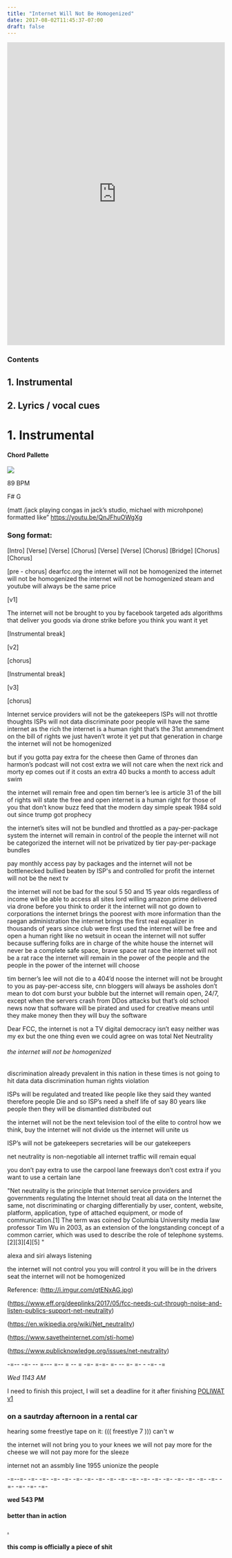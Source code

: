 ```yaml
---
title: "Internet Will Not Be Homogenized"
date: 2017-08-02T11:45:37-07:00
draft: false
---
```


<iframe width="100%" height="700" scrolling="no" frameborder="no" allow="autoplay" src="https://w.soundcloud.com/player/?url=https%3A//api.soundcloud.com/tracks/446842761%3Fsecret_token%3Ds-EaBuC&color=%2322f5f5&auto_play=false&hide_related=false&show_comments=true&show_user=true&show_reposts=false&show_teaser=true&visual=true"></iframe>

### Contents

## 1. Instrumental

## 2. Lyrics / vocal cues

# 1. Instrumental

#### Chord Pallette

<img src="/images/IWNBH.png"/>

89 BPM

F# G


(matt /jack playing congas in jack’s studio, michael with microhpone)
formatted like” https://youtu.be/QnJFhuOWgXg

### Song format:

[Intro]
[Verse]
[Verse]
[Chorus]
[Verse]
[Verse]
[Chorus]
[Bridge]
[Chorus]
[Chorus]


[pre - chorus]
dearfcc.org
the internet will not be homogenized
the internet will not be homogenized
the internet will not be homogenized
steam and youtube will always be the same price

[v1]

The internet will not be brought to you by facebook
targeted ads algorithms that deliver you goods
via drone strike before you think you want it yet

[Instrumental break]

[v2]

[chorus]

[Instrumental break]

[v3]

[chorus]


Internet service providers will not be the gatekeepers
ISPs will not throttle thoughts
ISPs will not data discriminate
poor people will have the same internet as the rich
the internet is a human right
that’s the 31st ammendment on the bill of rights
we just haven’t wrote it yet
put that generation in charge
the internet will not be homogenized

but if you gotta pay extra for the cheese then
Game of thrones
dan harmon’s podcast will not cost extra
we will not care when the next rick and morty ep comes out if it costs an extra 40 bucks a month to access adult swim

the internet will remain free and open
tim berner’s lee is
article 31 of the bill of rights will state the free and open internet is a human right
for those of you that don’t know
buzz feed that the modern day simple speak
1984 sold out since trump got prophecy

the internet’s sites will not be bundled and throttled as a pay-per-package system
the internet will remain in control of the people
the internet will not be categorized
the internet will not be privatized
by tier pay-per-package bundles

pay monthly access
pay by packages and
the internet will not be bottlenecked bullied beaten by ISP's and controlled for profit
the internet will not be the next tv

the internet will not be bad for the soul
5 50 and 15 year olds regardless of income will be able to access all sites lord willing
amazon prime delivered via drone before you think to order it
the internet will not go down to corporations
the internet brings the poorest with more information than the raegan administration
the internet brings the first real equalizer in thousands of years since club were first used
the internet will be free and open
a human right like no wetsuit in ocean
the internet will not suffer because suffering folks are in charge of the white house
the internet will never be a complete safe space, brave space rat race
the internet will not be a rat race
the internet will remain in the power of the people and the people in the power of the internet will choose

tim berner’s lee will not die to a 404’d noose
the internet will not be brought to you as pay-per-access site,
cnn
bloggers will always be assholes
don’t mean to dot com burst your bubble but the internet will remain open, 24/7, except when the servers crash from DDos attacks
but that’s old school news now that
software will be pirated and used for creative means until they make money
then they will buy the software

Dear FCC, the internet is not a TV
digital democracy isn’t easy
neither was my ex but the one thing even we could agree on was
total Net Neutrality

###### the internet will not be homogenized

discrimination already prevalent in this nation
in these times is not going to hit data
data discrimination human rights violation

ISPs will be regulated and treated like people
like they said they wanted
therefore people Die and so ISP’s need a shelf life of say 80 years
like people
then they will be dismantled distributed out

the internet will not be the next television
tool of the elite to control how we think, buy
the internet will not divide us
the internet will unite us

ISP’s will not be gatekeepers
secretaries will be our gatekeepers

net neutrality is non-negotiable
all internet traffic will remain equal

you don’t pay extra to use the carpool lane
freeways don’t cost extra if you want to use a certain lane

 "Net neutrality is the principle that Internet service providers and governments regulating the Internet should treat all data on the Internet the same, not discriminating or charging differentially by user, content, website, platform, application, type of attached equipment, or mode of communication.[1] The term was coined by Columbia University media law professor Tim Wu in 2003, as an extension of the longstanding concept of a common carrier, which was used to describe the role of telephone systems.[2][3][4][5] "

alexa and siri always listening

the internet will not control you you will control it
you will be in the drivers seat
the internet will not be homogenized

Reference:
(http://i.imgur.com/qtENxAG.jpg)

(https://www.eff.org/deeplinks/2017/05/fcc-needs-cut-through-noise-and-listen-publics-support-net-neutrality)

(https://en.wikipedia.org/wiki/Net_neutrality)

(https://www.savetheinternet.com/sti-home)

(https://www.publicknowledge.org/issues/net-neutrality)


-=-- -=- -- =--- =-- = -- = -=- =-=- =- -- =- =- - -=- -=

*Wed 1143 AM*

I need to finish this project, I will set a deadline for it after finishing [POLIWAT v1](/2017/08/02/poliwat-master-doc/)



### on a sautrday afternoon in a rental car

hearing some freestlye tape on it:
((( freestlye 7 )))
can't w


the internet will not bring you to your knees
we will not pay more for the cheese
 we will not pay more for the sleeze


internet not an assmbly line
1955 unionize the people


-=--=- -=- -=- -=- -=- -=- -=- -=- -=- -=- -=- -=- -=- -=- -=- -=- -=- -=- -=- -=- -=- -=-


**wed 543 PM**

#### better than in action



<a href="http://www.mixvibes.com/remixvideo-vj-software/">.</a>


#### this comp is officially a piece of shit
